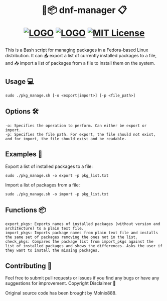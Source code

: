 <h1 align="center">🐧📦 dnf-manager 📋 



[![LOGO](https://img.shields.io/github/issues/0n1cOn3/dnf-manager?style=plastic)]() [![LOGO](https://img.shields.io/github/issues-pr/0n1cOn3/dnf-manager?style=plastic)]() [![MIT License](https://img.shields.io/badge/License-MIT-yellow.svg)](https://opensource.org/licenses/) </h1>


This is a Bash script for managing packages in a Fedora-based Linux distribution. It can 📤 export a list of currently installed packages to a file, and 📥 import a list of packages from a file to install them on the system.

## Usage 💻

    sudo ./pkg_manage.sh [-o <export|import>] [-p <file_path>]


## Options 🛠️

    -o: Specifies the operation to perform. Can either be export or import.
    -p: Specifies the file path. For export, the file should not exist, and for import, the file should exist and be readable.

## Examples 🚀

Export a list of installed packages to a file:

    sudo ./pkg_manage.sh -o export -p pkg_list.txt

Import a list of packages from a file:

    sudo ./pkg_manage.sh -o import -p pkg_list.txt
## Functions 📦

    export_pkgs: Exports names of installed packages (without version and architecture) to a plain text file.
    import_pkgs: Imports package names from plain text file and installs the same set of packages removing the ones not in the list.
    check_pkgs: Compares the package list from import_pkgs against the list of installed packages and shows the differences. Asks the user if they want to install the missing packages.

## Contributing 🤝

Feel free to submit pull requests or issues if you find any bugs or have any suggestions for improvement.
Copyright Disclaimer 📜

Original source code has been brought by Molnix888.
